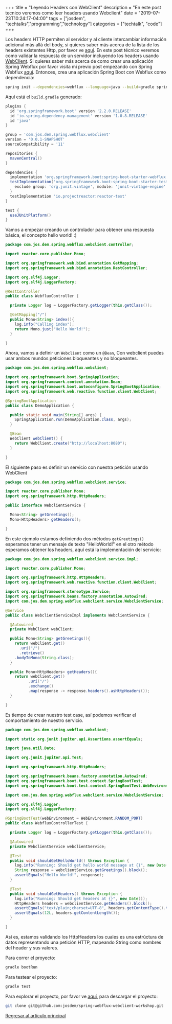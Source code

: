 +++
title =  "Leyendo Headers con WebClient"
description = "En este post tecnico veremos como leer headers usando Webclient"
date = "2019-07-23T10:24:17-04:00"
tags = ["josdem", "techtalks","programming","technology"]
categories = ["techtalk", "code"]
+++

Los headers HTTP permiten al servidor y al cliente intercambiar información adicional más allá del body, si quieres saber más acerca de la lista de los headers existentes Http, por favor ve [aquí](https://en.wikipedia.org/wiki/List_of_HTTP_header_fields#Field_names). En este post técnico veremos como validar la respuesta de un servidor incluyendo los headers usando [WebClient](https://docs.spring.io/spring-boot/docs/current/reference/html/boot-features-webclient.html). Si quieres saber más acerca de como crear una aplicación Spring Webflux por favor visita mi previo post empezando con Spring Webflux [aquí](/techtalk/spring/spring_webflux_basics). Entonces, crea una aplicación Spring Boot con Webflux como dependencia:

```bash
spring init --dependencies=webflux --language=java --build=gradle spring-webflux-webclient-workshop
```

Aquí está el `build.gradle` generado:

```groovy
plugins {
  id 'org.springframework.boot' version '2.2.0.RELEASE'
  id 'io.spring.dependency-management' version '1.0.8.RELEASE'
  id 'java'
}

group = 'com.jos.dem.spring.webflux.webclient'
version = '0.0.1-SNAPSHOT'
sourceCompatibility = '11'

repositories {
  mavenCentral()
}

dependencies {
  implementation 'org.springframework.boot:spring-boot-starter-webflux'
  testImplementation('org.springframework.boot:spring-boot-starter-test') {
    exclude group: 'org.junit.vintage', module: 'junit-vintage-engine'
  }
  testImplementation 'io.projectreactor:reactor-test'
}

test {
  useJUnitPlatform()
}
```

Vamos a empezar creando un controlador para obtener una respuesta básica, el concepto hello world! :)

```java
package com.jos.dem.spring.webflux.webclient.controller;

import reactor.core.publisher.Mono;

import org.springframework.web.bind.annotation.GetMapping;
import org.springframework.web.bind.annotation.RestController;

import org.slf4j.Logger;
import org.slf4j.LoggerFactory;

@RestController
public class WebfluxController {

  private Logger log = LoggerFactory.getLogger(this.getClass());

  @GetMapping("/")
  public Mono<String> index(){
    log.info("Calling index");
    return Mono.just("Hello World!");
  }

}
```

Ahora, vamos a definir un `Webclient` como un `@Bean`, Con webclient puedes usar ambos mundos peticiones bloqueantes y no bloqueantes.

```java
package com.jos.dem.spring.webflux.webclient;

import org.springframework.boot.SpringApplication;
import org.springframework.context.annotation.Bean;
import org.springframework.boot.autoconfigure.SpringBootApplication;
import org.springframework.web.reactive.function.client.WebClient;

@SpringBootApplication
public class DemoApplication {

  public static void main(String[] args) {
    SpringApplication.run(DemoApplication.class, args);
  }

  @Bean
  WebClient webClient() {
    return WebClient.create("http://localhost:8080");
  }

}
```

El siguiente paso es definir un servicio con nuestra petición usando WebClient


```java
package com.jos.dem.spring.webflux.webclient.service;

import reactor.core.publisher.Mono;
import org.springframework.http.HttpHeaders;

public interface WebclientService {

  Mono<String> getGreetings();
  Mono<HttpHeaders> getHeaders();

}
```

En este ejemplo estamos definiendo dos métodos `getGreetings()` esperamos tener un mensaje de texto  "HelloWorld!" en el otro método esperamos obtener los headers, aquí está la implementación del servicio:

```java
package com.jos.dem.spring.webflux.webclient.service.impl;

import reactor.core.publisher.Mono;

import org.springframework.http.HttpHeaders;
import org.springframework.web.reactive.function.client.WebClient;

import org.springframework.stereotype.Service;
import org.springframework.beans.factory.annotation.Autowired;
import com.jos.dem.spring.webflux.webclient.service.WebclientService;

@Service
public class WebclientServiceImpl implements WebclientService {

  @Autowired
  private WebClient webClient;

  public Mono<String> getGreetings(){
    return webClient.get()
      .uri("/")
      .retrieve()
    .bodyToMono(String.class);
  }

  public Mono<HttpHeaders> getHeaders(){
    return webClient.get()
		  .uri("/")
		  .exchange()
		  .map(response -> response.headers().asHttpHeaders());
  }

}
```

Es tiempo de crear nuestro test case, así podemos verificar el comportamiento de nuestro servicio.

```java
package com.jos.dem.spring.webflux.webclient;

import static org.junit.jupiter.api.Assertions.assertEquals;

import java.util.Date;

import org.junit.jupiter.api.Test;

import org.springframework.http.HttpHeaders;

import org.springframework.beans.factory.annotation.Autowired;
import org.springframework.boot.test.context.SpringBootTest;
import org.springframework.boot.test.context.SpringBootTest.WebEnvironment;

import com.jos.dem.spring.webflux.webclient.service.WebclientService;

import org.slf4j.Logger;
import org.slf4j.LoggerFactory;

@SpringBootTest(webEnvironment = WebEnvironment.RANDOM_PORT)
public class WebfluxControllerTest {

  private Logger log = LoggerFactory.getLogger(this.getClass());

  @Autowired
  private WebclientService webclientService;

  @Test
  public void shouldGetHelloWorld() throws Exception {
    log.info("Running: Should get hello world message at {}", new Date());
    String response = webclientService.getGreetings().block();
    assertEquals("Hello World!", response);
  }

  @Test
  public void shouldGetHeaders() throws Exception {
    log.info("Running: Should get headers at {}", new Date());
    HttpHeaders headers = webclientService.getHeaders().block();
    assertEquals("text/plain;charset=UTF-8", headers.getContentType().toString());
    assertEquals(12L, headers.getContentLength());
  }

}
```

Así es, estamos validando los HttpHeaders los cuales es una estrúctura de datos representando una petición HTTP, mapeando String como nombres del header y sus valores.

Para correr el proyecto:

```bash
gradle bootRun
```

Para testear el proyecto:

```bash
gradle test
```
Para explorar el proyecto, por favor ve [aquí](https://github.com/josdem/spring-webflux-webclient-workshop), para descargar el proyecto:

```bash
git clone git@github.com:josdem/spring-webflux-webclient-workshop.git
```


[Regresar al artículo principal](/techtalk/spring#Spring_Boot_Reactive_ES)
